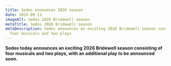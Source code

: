 ```yaml
---
title: Sedos announces 2026 season
date: 2025-09-11
imageAlt: Sedos 2026 Bridewell season
metaTitle: Sedos 2026 Bridewell season
metaDescription: Sedos announces an exciting 2026 Bridewell season consisting of
  four musicals and two plays
---
```

**Sedos today announces an exciting 2026 Bridewell season consisting of four musicals and two plays, with an additional play to be announced soon.**
